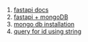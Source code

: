 1. [fastapi docs](https://fastapi.tiangolo.com)
2. [fastapi + mongoDB](https://www.mongodb.com/developer/languages/python/python-quickstart-fastapi/)
3. [mongo db installation](https://www.mongodb.com/docs/drivers/pymongo/)
4. [query for id using string](https://stackoverflow.com/questions/7846001/what-is-the-correct-way-to-query-mongodb-for-id-using-string-by-using-python)